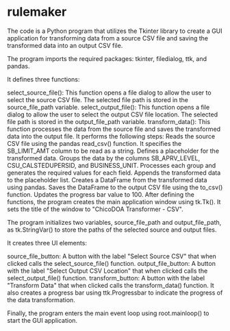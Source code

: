 # rulemaker

The code is a Python program that utilizes the Tkinter library to create a GUI application for transforming data from a source CSV file and saving the transformed data into an output CSV file.

The program imports the required packages: tkinter, filedialog, ttk, and pandas.

It defines three functions:

select_source_file(): This function opens a file dialog to allow the user to select the source CSV file. The selected file path is stored in the source_file_path variable.
select_output_file(): This function opens a file dialog to allow the user to select the output CSV file location. The selected file path is stored in the output_file_path variable.
transform_data(): This function processes the data from the source file and saves the transformed data into the output file. It performs the following steps:
Reads the source CSV file using the pandas read_csv() function. It specifies the SB_LIMIT_AMT column to be read as a string.
Defines a placeholder for the transformed data.
Groups the data by the columns SB_APRV_LEVEL, CSU_CALSTEDUPERSID, and BUSINESS_UNIT.
Processes each group and generates the required values for each field.
Appends the transformed data to the placeholder list.
Creates a DataFrame from the transformed data using pandas.
Saves the DataFrame to the output CSV file using the to_csv() function.
Updates the progress bar value to 100.
After defining the functions, the program creates the main application window using tk.Tk(). It sets the title of the window to "ChicoDOA Transformer - CSV".

The program initializes two variables, source_file_path and output_file_path, as tk.StringVar() to store the paths of the selected source and output files.

It creates three UI elements:

source_file_button: A button with the label "Select Source CSV" that when clicked calls the select_source_file() function.
output_file_button: A button with the label "Select Output CSV Location" that when clicked calls the select_output_file() function.
transform_button: A button with the label "Transform Data" that when clicked calls the transform_data() function.
It also creates a progress bar using ttk.Progressbar to indicate the progress of the data transformation.

Finally, the program enters the main event loop using root.mainloop() to start the GUI application.
